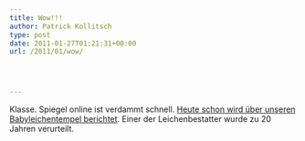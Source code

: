 ```yaml
---
title: Wow!!!
author: Patrick Kollitsch
type: post
date: 2011-01-27T01:21:31+00:00
url: /2011/01/wow/




---
```

Klasse. Spiegel online ist verdammt schnell. [Heute schon wird über unseren Babyleichentempel berichtet][1]. Einer der Leichenbestatter wurde zu 20 Jahren verurteilt.

 [1]: http://www.spiegel.de/panorama/justiz/0,1518,741984,00.html
